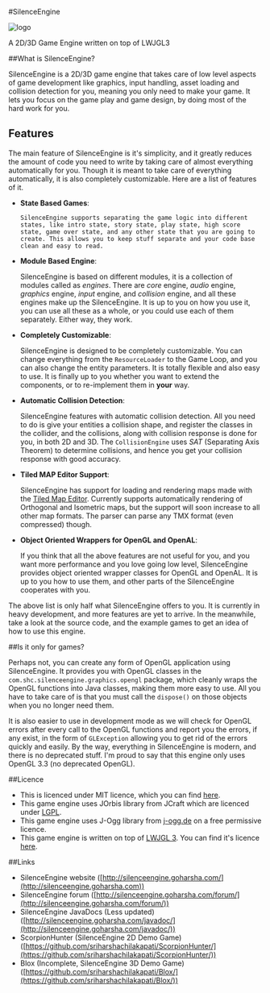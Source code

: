 #SilenceEngine

![logo](http://silenceengine.goharsha.com/img/logo.png)

A 2D/3D Game Engine written on top of LWJGL3

##What is SilenceEngine?

SilenceEngine is a 2D/3D game engine that takes care of low level aspects of game development like graphics, input handling, asset loading and collision detection for you, meaning you only need to make your game. It lets you focus on the game play and game design, by doing most of the hard work for you.

## Features

The main feature of SilenceEngine is it's simplicity, and it greatly reduces the amount of code you need to write by taking care of almost everything automatically for you. Though it is meant to take care of everything automatically, it is also completely customizable. Here are a list of features of it.

- __State Based Games__:

      SilenceEngine supports separating the game logic into different states, like intro state, story state, play state, high score state, game over state, and any other state that you are going to create. This allows you to keep stuff separate and your code base clean and easy to read.

- __Module Based Engine__:

    SilenceEngine is based on different modules, it is a collection of modules called as _engines_. There are _core_ engine, _audio_ engine, _graphics_ engine, _input_ engine, and _collision_ engine, and all these engines make up the SilenceEngine. It is up to you on how you use it, you can use all these as a whole, or you could use each of them separately. Either way, they work.

- __Completely Customizable__:

    SilenceEngine is designed to be completely customizable. You can change everything from the `ResourceLoader` to the Game Loop, and you can also change the entity parameters. It is totally flexible and also easy to use. It is finally up to you whether you want to extend the components, or to re-implement them in __your__ way.

- __Automatic Collision Detection__:

    SilenceEngine features with automatic collision detection. All you need to do is give your entities a collision shape, and register the classes in the collider, and the collisions, along with collision response is done for you, in both 2D and 3D. The `CollisionEngine` uses _SAT_ (Separating Axis Theorem) to determine collisions, and hence you get your collision response with good accuracy.
    
- __Tiled MAP Editor Support__:

    SilenceEngine has support for loading and rendering maps made with the [Tiled Map Editor](http://mapeditor.org/). Currently supports automatically rendering of Orthogonal and Isometric maps, but the support will soon increase to all other map formats. The parser can parse any TMX format (even compressed) though.

- __Object Oriented Wrappers for OpenGL and OpenAL__:

    If you think that all the above features are not useful for you, and you want more performance and you love going low level, SilenceEngine provides object oriented wrapper classes for OpenGL and OpenAL. It is up to you how to use them, and other parts of the SilenceEngine cooperates with you.

The above list is only half what SilenceEngine offers to you. It is currently in heavy development, and more features are yet to arrive. In the meanwhile, take a look at the source code, and the example games to get an idea of how to use this engine.

##Is it only for games?

Perhaps not, you can create any form of OpenGL application using SilenceEngine. It provides you with OpenGL classes in the `com.shc.silenceengine.graphics.opengl` package, which cleanly wraps the OpenGL functions into Java classes, making them more easy to use. All you have to take care of is that you must call the `dispose()` on those objects when you no longer need them.

It is also easier to use in development mode as we will check for OpenGL errors after every call to the OpenGL functions and report you the errors, if any exist, in the form of `GLException` allowing you to get rid of the errors quickly and easily. By the way, everything in SilenceEngine is modern, and there is no deprecated stuff. I'm proud to say that this engine only uses OpenGL 3.3 (no deprecated OpenGL).

##Licence

 - This is licenced under MIT licence, which you can find [here](http://choosealicense.com/licenses/mit/).
 - This game engine uses JOrbis library from JCraft which are licenced under [LGPL](http://choosealicense.com/licenses/lgpl-3.0/).
 - This game engine uses J-Ogg library from [j-ogg.de](http://www.j-ogg.de/) on a free permissive licence.
 - This game engine is written on top of [LWJGL 3](http://lwjgl.org). You can find it's licence [here](https://github.com/LWJGL/lwjgl3/blob/master/doc/LICENSE.txt).
 
##Links

 - SilenceEngine website ([http://silenceengine.goharsha.com/](http://silenceengine.goharsha.com))
 - SilenceEngine forum ([http://silenceengine.goharsha.com/forum/](http://silenceengine.goharsha.com/forum/))
 - SilenceEngine JavaDocs (Less updated) ([http://silenceengine.goharsha.com/javadoc/](http://silenceengine.goharsha.com/javadoc/))
 - ScorpionHunter (SilenceEngine 2D Demo Game) ([https://github.com/sriharshachilakapati/ScorpionHunter/](https://github.com/sriharshachilakapati/ScorpionHunter/))
 - Blox (Incomplete, SilenceEngine 3D Demo Game) ([https://github.com/sriharshachilakapati/Blox/](https://github.com/sriharshachilakapati/Blox/))

